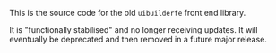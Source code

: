 This is the source code for the old `uibuilderfe` front end
library.

It is "functionally stabilised" and no longer receiving updates.
It will eventually be deprecated and then removed in a future
major release.
